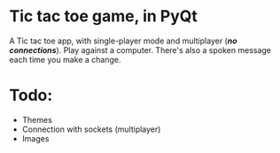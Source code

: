 # Tic tac toe game, in PyQt

A Tic tac toe app, with single-player mode and multiplayer (***no connections***). Play against a computer. There's also a spoken message each time you make a change. 

# Todo:

- Themes
- Connection with sockets (multiplayer)
- Images

# 
